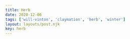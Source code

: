 ```yaml
---
title: Herb
date: 2020-12-06
tags: ['will-vinton', 'claymation', 'herb', 'winter']
layout: layouts/post.njk
key: herb
---
```


